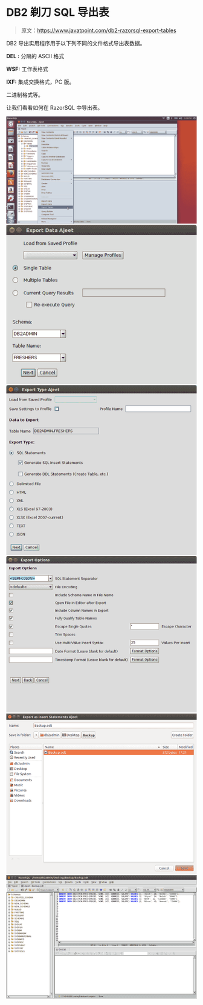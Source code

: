 # DB2 剃刀 SQL 导出表

> 原文：<https://www.javatpoint.com/db2-razorsql-export-tables>

DB2 导出实用程序用于以下列不同的文件格式导出表数据。

**DEL :** 分隔的 ASCII 格式

**WSF:** 工作表格式

**IXF:** 集成交换格式，PC 版。

二进制格式等。

让我们看看如何在 RazorSQL 中导出表。

![DB2 export table 1 ](img/362bb6e000a2538345c14d6967e7ba87.png) ![DB2 export table 2 ](img/701d118f973169e930c2c1b33e1e62cb.png) ![DB2 export table 3 ](img/f496a990a85e43a33ac448ba67490af4.png) ![DB2 export table 4 ](img/5a1027ee9fda6db090b9e94eeb131606.png) ![DB2 export table 5 ](img/4aa983ccbf5e7e1eb211c628a88d895a.png) ![DB2 export table 6 ](img/3bc0ab377ee5c6ea5e052a86bfeca16a.png)